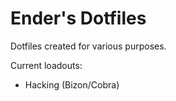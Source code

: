 # Ender's Dotfiles

Dotfiles created for various purposes.

Current loadouts:
- Hacking (Bizon/Cobra)